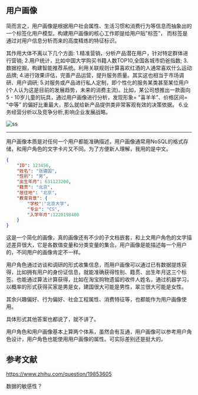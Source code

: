 

## 用户画像

简而言之，用户画像是根据用户社会属性、生活习惯和消费行为等信息而抽象出的一个标签化用户模型。构建用户画像的核心工作即是给用户贴"标签”， 而标签是通过对用户信息分析而来的高度精炼的特征标识。

其作用大体不离以下几个方面:
1.精准营销，分析产品潜在用户，针对特定群体进行营销;
2.用户统计，比如中国大学购买书籍人数TOP10,全国各城市奶爸指数;
3.数据挖掘，构建智能推荐系统。利用关联规则计算喜欢红酒的人通常喜欢什么运动品牌;
4.进行效果评估，完善产品运营，提升服务质量。其实这也相当于市场调研、用户调研;
5.对服务或产品进行私人定制，即个性化的服务某类甚至某位用户(个人认为这是目前的发展趋势，未来的消费主流)。比如，某公司想推出一款面向5 - 10岁儿童的玩具，通过用户画像进行分析，发现形象= "喜羊羊”、价格区间= "中等” 的偏好比重最大，那么就给新产品提供类非常客观有效的决策依据。
6.业务经营分析以及竞争分析,影响企业发展战略。

![ss](https://pic2.zhimg.com/80/8c54b5cef71ccb8b0ed70715e6ff9efc_hd.jpg)

---



用户画像本质是对任何一个用户都能准确描述，用户画像通常用NoSQL的格式存储，和用户角色的文字卡片又不同。为了方便新人理解，我用的是中文。



```json
{
    "ID": 123456,
    "姓名": "张建国",
    "性别": "男",
    "出生年月": 631123200,
    "籍贯": "北京",
    "居住地": "北京",
    "教育背景": {
        "学校":"北京大学",
        "专业": "CS",
        "入学年月":1220198400
    }
}
```



这是一个简化的画像，真的画像还有不少的子文档嵌套，和上文用户角色的文字描述差异很大，它是各数值变量和分类变量的集合。用户画像是能描述每一个用户的，不同用户的画像肯定不一样。

用户角色通过访谈和调研的形式收集信息，而用户画像可以通过已有数据提炼获得，比如拥有用户的身份证信息，就能准确获得性别、籍贯、出生年月这三个标签。也能通过算法计算获得，比如在淘宝购物遗留的收件人姓名，通过机器学习，以概率的形式获得买家是男是女，建国很大可能是男性，翠兰很大可能是女性。

其余兴趣偏好、行为偏好、社会工程属性、消费特征等，也都能作为用户画像使用。

具体形式其他答案也都说了，就不讲了。

用户角色和用户画像基本上算两个体系，虽然会有互通，用户画像可以参考用户角色设计，用户角色也能使用用户画像的属性。可实际差别还是挺大的。



## 参考文献



https://www.zhihu.com/question/19853605

数据的敏感性？